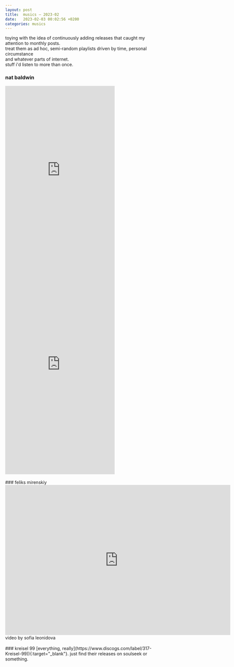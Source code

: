 ```yaml
---
layout: post
title:  musics — 2023-02	
date:   2023-02-03 00:02:56 +0200
categories: musics
---
```

toying with the idea of continuously adding releases that caught my attention to monthly posts.   
treat them as ad hoc, semi-random playlists driven by time, personal circumstance    
and whatever parts of internet.   
stuff i'd listen to more than once.

### nat baldwin
<iframe style="border: 0; width: 350px; height: 555px;" src="https://bandcamp.com/EmbeddedPlayer/album=3432159013/size=large/bgcol=ffffff/linkcol=0687f5/transparent=true/" seamless><a href="https://dinzuartefacts.bandcamp.com/album/blind-field">Blind Field by Nat Baldwin</a></iframe>

<iframe style="border: 0; width: 350px; height: 687px;" src="https://bandcamp.com/EmbeddedPlayer/album=2094240313/size=large/bgcol=ffffff/linkcol=0687f5/transparent=true/" seamless><a href="https://natbaldwin.bandcamp.com/album/people-changes">People Changes by Nat Baldwin</a></iframe>
<br><br>
### feliks mirenskiy
<iframe width="720" height="480" src="https://www.youtube.com/embed/3waQSDsGyi8" title="YouTube video player" frameborder="0" allow="accelerometer; autoplay; clipboard-write; encrypted-media; gyroscope; picture-in-picture; web-share" allowfullscreen></iframe>    
video by sofia leonidova
<br><br>
### kreisel 99   
[everything, really](https://www.discogs.com/label/317-Kreisel-99)){:target="_blank"}. just find their releases on soulseek or something.